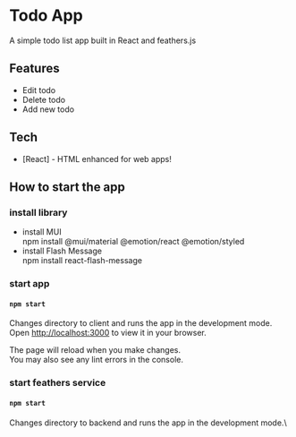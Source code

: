 # Todo App

A simple todo list app built in React and feathers.js

## Features

- Edit todo
- Delete todo
- Add new todo

## Tech

- [React] - HTML enhanced for web apps!

## How to start the app

### install library
- install MUI \
npm install @mui/material @emotion/react @emotion/styled 
- install Flash Message \
npm install react-flash-message

### start app

#### `npm start`
Changes directory to client and runs the app in the development mode.\
Open [http://localhost:3000](http://localhost:3000) to view it in your browser.

The page will reload when you make changes.\
You may also see any lint errors in the console.


### start feathers service

#### `npm start`
Changes directory to backend and runs the app in the development mode.\




